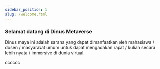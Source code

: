 ```yaml
---
sidebar_position: 1
slug: /welcome.html
---
```


### Selamat datang di Dinus Metaverse

Dinus maya ini adalah sarana yang dapat dimanfaatkan oleh mahasiswa / dosen / masyarakat umum untuk dapat mengadakan rapat / kuliah secara lebih nyata / immersive di dunia virtual.


cccccc
